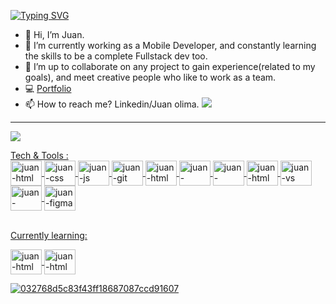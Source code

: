    [![Typing SVG](https://readme-typing-svg.herokuapp.com/?lines=Hello+stranger👋;Welcome+to+my+profile😎;I'm+a+FrontEnd+Developer🛸)](https://git.io/typing-svg)

- 👋 Hi, I’m Juan.
- 🌱 I’m currently working as a Mobile Developer, and constantly learning the skills to be a complete Fullstack dev too.
- 🔨 I’m up to collaborate on any project to gain experience(related to my goals), and meet creative people who like to work as a team.
- 💻 <a href="https://jolimadev.netlify.app/">Portfolio</a>
- 📫 How to reach me? Linkedin/Juan olima.  <img src= https://img.shields.io/badge/Ask%20me-anything-1abc9c.svg> <a href="https://jolimadev.com/"> 

------------------------------------------------
  ![](https://komarev.com/ghpvc/?username=olimajs&color=blue)
<div style = "display: inline_block">Tech & Tools : <br>

  <img align="center" alt="juan-html" height="40" width="50" src="https://cdn.jsdelivr.net/gh/devicons/devicon/icons/html5/html5-original-wordmark.svg" />
  <img align="center" alt="juan-css" height="40" width="50" src="https://cdn.jsdelivr.net/gh/devicons/devicon/icons/css3/css3-original-wordmark.svg" />
      <img align="center" alt="juan-js" height="40" width="50" src="https://cdn.jsdelivr.net/gh/devicons/devicon/icons/javascript/javascript-original.svg" />
       <img align="center" alt="juan-git" height="40" width="50" src="https://cdn.jsdelivr.net/gh/devicons/devicon/icons/git/git-plain-wordmark.svg" />
   <img align="center" alt="juan-html" height="40" width="50" src="https://cdn.jsdelivr.net/gh/devicons/devicon/icons/react/react-original.svg" />
    <img align="center" alt="juan-github" height="40" width="50" src="https://cdn.jsdelivr.net/gh/devicons/devicon/icons/bootstrap/bootstrap-original.svg" />
    <img align="center" alt="juan-tailwind" height="40" width="50" src="https://cdn.jsdelivr.net/gh/devicons/devicon/icons/tailwindcss/tailwindcss-plain.svg" />
     <img align="center" alt="juan-html" height="40" width="50" src="https://cdn.jsdelivr.net/gh/devicons/devicon/icons/androidstudio/androidstudio-original.svg" />
    <img align="center" alt="juan-vs" height="40" width="50" src="https://cdn.jsdelivr.net/gh/devicons/devicon/icons/visualstudio/visualstudio-plain.svg" />
     <img align="center" alt="juan-windows" height="40" width="50" src="https://cdn.jsdelivr.net/gh/devicons/devicon/icons/linux/linux-original.svg" />
      <img align="center" alt="juan-figma" height="40" width="50" src="https://cdn.jsdelivr.net/gh/devicons/devicon/icons/figma/figma-original.svg" />
      
  </div> <br>
  
   <div> <p> Currently learning: </p>
    
 <img align="center" alt="juan-html" height="40" width="50" src="https://cdn.jsdelivr.net/gh/devicons/devicon/icons/nodejs/nodejs-original.svg" />
                
  <img align="center" alt="juan-html" height="40" width="50" src="https://cdn.jsdelivr.net/gh/devicons/devicon/icons/unity/unity-original.svg" />



![032768d5c83f43ff18687087ccd91607](https://user-images.githubusercontent.com/84105167/192864184-6296bd93-989c-46ee-950a-876b8b56373a.jpg)


  </div> 

  

